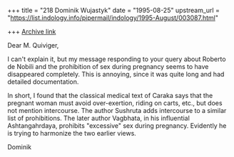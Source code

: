 +++
title = "218 Dominik Wujastyk"
date = "1995-08-25"
upstream_url = "https://list.indology.info/pipermail/indology/1995-August/003087.html"

+++
[Archive link](https://list.indology.info/pipermail/indology/1995-August/003087.html)

Dear M. Quiviger,

I can't explain it, but my message responding to your query about
Roberto de Nobili and the prohibition of sex during pregnancy seems to
have disappeared completely.  This is annoying, since it was quite long
and had detailed documentation.

In short, I found that the classical medical text of Caraka says that the
pregnant woman must avoid over-exertion, riding on carts, etc., but does
not mention intercourse.   The author Sushruta adds intercourse to a
similar list of prohibitions. The later author Vagbhata, in his
influential Ashtangahrdaya, prohibits "excessive" sex during pregnancy.
Evidently he is trying to harmonize the two earlier views.

Dominik







